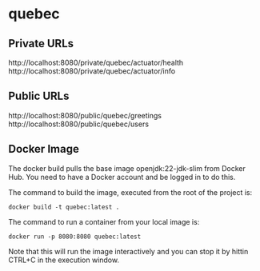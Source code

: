 # quebec

## Private URLs

http://localhost:8080/private/quebec/actuator/health   
http://localhost:8080/private/quebec/actuator/info  


## Public URLs

http://localhost:8080/public/quebec/greetings   
http://localhost:8080/public/quebec/users

## Docker Image

The docker build pulls the base image openjdk:22-jdk-slim from Docker Hub. You need to have a Docker account and be logged in to do this.

The command to build the image, executed from the root of the project is:

`docker build -t quebec:latest .`

The command to run a container from your local image is:

`docker run -p 8080:8080 quebec:latest`

Note that this will run the image interactively and you can stop it by hittin CTRL+C in the execution window.
